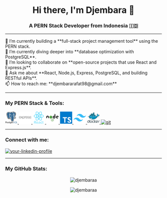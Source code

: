 <h1 align="center">Hi there, I'm Djembara 👋</h1>
<h3 align="center">A PERN Stack Developer from Indonesia 🇮🇩</h3>

---

<p align="left">
  🔭 I’m currently building a **full-stack project management tool** using the PERN stack. <br>
  🌱 I’m currently diving deeper into **database optimization with PostgreSQL**. <br>
  👯 I’m looking to collaborate on **open-source projects that use React and Express.js**. <br>
  💬 Ask me about **React, Node.js, Express, PostgreSQL, and building RESTful APIs**. <br>
  📫 How to reach me: **djembararafat98@gmail.com** <br>
</p>

---

<h3 align="left">My PERN Stack & Tools:</h3>
<p align="left">
  <a href="https://www.postgresql.org" target="_blank" rel="noreferrer">
    <img src="https://raw.githubusercontent.com/devicons/devicon/master/icons/postgresql/postgresql-original-wordmark.svg" alt="postgresql" width="40" height="40"/>
  </a>
  <a href="https://expressjs.com" target="_blank" rel="noreferrer">
    <img src="https://raw.githubusercontent.com/devicons/devicon/master/icons/express/express-original-wordmark.svg" alt="express" width="40" height="40"/>
  </a>
  <a href="https://reactjs.org/" target="_blank" rel="noreferrer">
    <img src="https://raw.githubusercontent.com/devicons/devicon/master/icons/react/react-original-wordmark.svg" alt="react" width="40" height="40"/>
  </a>
  <a href="https://nodejs.org" target="_blank" rel="noreferrer">
    <img src="https://raw.githubusercontent.com/devicons/devicon/master/icons/nodejs/nodejs-original-wordmark.svg" alt="nodejs" width="40" height="40"/>
  </a>
  <a href="https://www.typescriptlang.org/" target="_blank" rel="noreferrer">
    <img src="https://raw.githubusercontent.com/devicons/devicon/master/icons/typescript/typescript-original.svg" alt="typescript" width="40" height="40"/>
  </a>
  <a href="https://tailwindcss.com/" target="_blank" rel="noreferrer">
    <img src="https://raw.githubusercontent.com/devicons/devicon/master/icons/tailwindcss/tailwindcss-original.svg" alt="tailwindcss" width="40" height="40"/>
  </a>
    <a href="https://www.docker.com/" target="_blank" rel="noreferrer">
    <img src="https://raw.githubusercontent.com/devicons/devicon/master/icons/docker/docker-original-wordmark.svg" alt="docker" width="40" height="40"/>
  </a>
  <a href="https://git-scm.com/" target="_blank" rel="noreferrer">
    <img src="https://www.vectorlogo.zone/logos/git-scm/git-scm-icon.svg" alt="git" width="40" height="40"/>
  </a>
</p>

---

<h3 align="left">Connect with me:</h3>
<p align="left">
  <a href="https://linkedin.com/in/your-linkedin-profile" target="blank">
    <img align="center" src="https://raw.githubusercontent.com/rahuldkjain/github-profile-readme-generator/master/src/images/icons/Social/linked-in-alt.svg" alt="your-linkedin-profile" height="30" width="40" />
  </a>
  </p>

---

<h3 align="left">My GitHub Stats:</h3>
<p align="center">
  <img align="center" src="https://github-readme-stats.vercel.app/api?username=djembaraa&show_icons=true&locale=en&theme=tokyonight" alt="djembaraa" />
</p>
<p align="center">
  <img align="center" src="https://github-readme-stats.vercel.app/api/top-langs?username=djembaraa&layout=compact&locale=en&theme=tokyonight" alt="djembaraa" />
</p>
